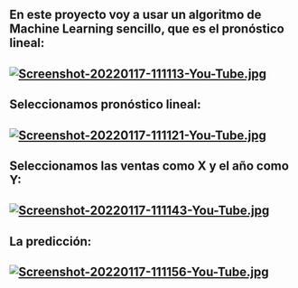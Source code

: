 ## En este proyecto voy a usar un algoritmo de Machine Learning sencillo, que es el pronóstico lineal:
## [![Screenshot-20220117-111113-You-Tube.jpg](https://i.postimg.cc/GhwD0V9m/Screenshot-20220117-111113-You-Tube.jpg)](https://postimg.cc/SjdRCZWB)
##

## Seleccionamos pronóstico lineal:
## [![Screenshot-20220117-111121-You-Tube.jpg](https://i.postimg.cc/cHkcMmc8/Screenshot-20220117-111121-You-Tube.jpg)](https://postimg.cc/wyJJ9DZ6)
##

## Seleccionamos las ventas como X y el año como Y:
## [![Screenshot-20220117-111143-You-Tube.jpg](https://i.postimg.cc/1t8vd2XK/Screenshot-20220117-111143-You-Tube.jpg)](https://postimg.cc/mzG3zdQc)

## La predicción:
## [![Screenshot-20220117-111156-You-Tube.jpg](https://i.postimg.cc/N0MDyS6w/Screenshot-20220117-111156-You-Tube.jpg)](https://postimg.cc/BjrHkh7h)
